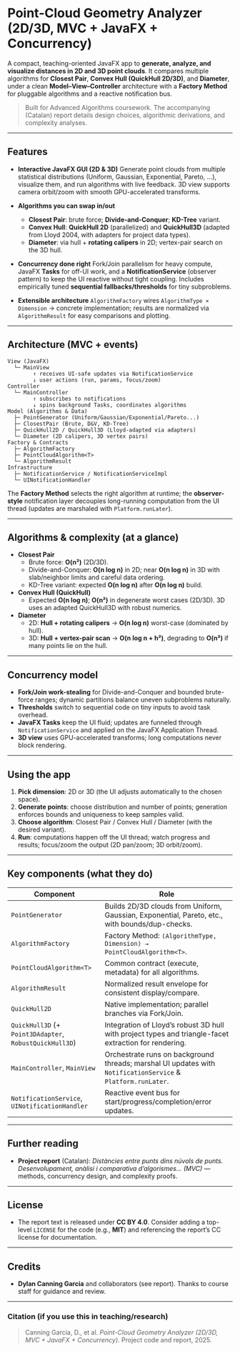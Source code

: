 # Point-Cloud Geometry Analyzer (2D/3D, MVC + JavaFX + Concurrency)

A compact, teaching-oriented JavaFX app to **generate, analyze, and visualize distances in 2D and 3D point clouds**. It compares multiple algorithms for **Closest Pair**, **Convex Hull (QuickHull 2D/3D)**, and **Diameter**, under a clean **Model–View–Controller** architecture with a **Factory Method** for pluggable algorithms and a reactive notification bus.&#x20;

> Built for Advanced Algorithms coursework. The accompanying (Catalan) report details design choices, algorithmic derivations, and complexity analyses.&#x20;

---

## Features

* **Interactive JavaFX GUI (2D & 3D)**
  Generate point clouds from multiple statistical distributions (Uniform, Gaussian, Exponential, Pareto, …), visualize them, and run algorithms with live feedback. 3D view supports camera orbit/zoom with smooth GPU-accelerated transforms.&#x20;
* **Algorithms you can swap in/out**

  * **Closest Pair**: brute force; **Divide-and-Conquer**; **KD-Tree** variant.&#x20;
  * **Convex Hull**: **QuickHull 2D** (parallelized) and **QuickHull3D** (adapted from Lloyd 2004, with adapters for project data types).&#x20;
  * **Diameter**: via hull + **rotating calipers** in 2D; vertex-pair search on the 3D hull.&#x20;
* **Concurrency done right**
  Fork/Join parallelism for heavy compute, JavaFX **Tasks** for off-UI work, and a **NotificationService** (observer pattern) to keep the UI reactive without tight coupling. Includes empirically tuned **sequential fallbacks/thresholds** for tiny subproblems.&#x20;
* **Extensible architecture**
  `AlgorithmFactory` wires `AlgorithmType × Dimension` → concrete implementation; results are normalized via `AlgorithmResult` for easy comparisons and plotting.&#x20;

---

## Architecture (MVC + events)

```
View (JavaFX)
  └─ MainView
        ↑ receives UI-safe updates via NotificationService
        ↓ user actions (run, params, focus/zoom)
Controller
  └─ MainController
        ↑ subscribes to notifications
        ↓ spins background Tasks, coordinates algorithms
Model (Algorithms & Data)
  ├─ PointGenerator (Uniform/Gaussian/Exponential/Pareto...)
  ├─ ClosestPair (Brute, D&V, KD-Tree)
  ├─ QuickHull2D / QuickHull3D (Lloyd-adapted via adapters)
  └─ Diameter (2D calipers, 3D vertex pairs)
Factory & Contracts
  ├─ AlgorithmFactory
  ├─ PointCloudAlgorithm<T>
  └─ AlgorithmResult
Infrastructure
  ├─ NotificationService / NotificationServiceImpl
  └─ UINotificationHandler
```

The **Factory Method** selects the right algorithm at runtime; the **observer-style** notification layer decouples long-running computation from the UI thread (updates are marshaled with `Platform.runLater`).&#x20;

---

## Algorithms & complexity (at a glance)

* **Closest Pair**
  * Brute force: **O(n²)** (2D/3D).
  * Divide-and-Conquer: **O(n log n)** in 2D; near **O(n log n)** in 3D with slab/neighbor limits and careful data ordering.
  * KD-Tree variant: expected **O(n log n)** after **O(n log n)** build.&#x20;
* **Convex Hull (QuickHull)**
  * Expected **O(n log n)**; **O(n²)** in degenerate worst cases (2D/3D). 3D uses an adapted QuickHull3D with robust numerics.&#x20;
* **Diameter**
  * 2D: **Hull + rotating calipers** → **O(n log n)** worst-case (dominated by hull).
  * 3D: **Hull + vertex-pair scan** → **O(n log n + h²)**, degrading to **O(n²)** if many points lie on the hull.&#x20;

---

## Concurrency model

* **Fork/Join work-stealing** for Divide-and-Conquer and bounded brute-force ranges; dynamic partitions balance uneven subproblems naturally.
* **Thresholds** switch to sequential code on tiny inputs to avoid task overhead.
* **JavaFX Tasks** keep the UI fluid; updates are funneled through `NotificationService` and applied on the JavaFX Application Thread.
* **3D view** uses GPU-accelerated transforms; long computations never block rendering.&#x20;

---

## Using the app

1. **Pick dimension**: 2D or 3D (the UI adjusts automatically to the chosen space).
2. **Generate points**: choose distribution and number of points; generation enforces bounds and uniqueness to keep samples valid.&#x20;
3. **Choose algorithm**: Closest Pair / Convex Hull / Diameter (with the desired variant).
4. **Run**: computations happen off the UI thread; watch progress and results; focus/zoom the output (2D pan/zoom; 3D orbit/zoom).&#x20;

---

## Key components (what they do)

| Component                                               | Role                                                                                                          |
| ------------------------------------------------------- | ------------------------------------------------------------------------------------------------------------- |
| `PointGenerator`                                        | Builds 2D/3D clouds from Uniform, Gaussian, Exponential, Pareto, etc., with bounds/dup-checks.                |
| `AlgorithmFactory`                                      | Factory Method: `(AlgorithmType, Dimension) → PointCloudAlgorithm<T>`.                                        |
| `PointCloudAlgorithm<T>`                                | Common contract (execute, metadata) for all algorithms.                                                       |
| `AlgorithmResult`                                       | Normalized result envelope for consistent display/compare.                                                    |
| `QuickHull2D`                                           | Native implementation; parallel branches via Fork/Join.                                                       |
| `QuickHull3D` (+ `Point3DAdapter`, `RobustQuickHull3D`) | Integration of Lloyd’s robust 3D hull with project types and triangle-facet extraction for rendering.         |
| `MainController`, `MainView`                            | Orchestrate runs on background threads; marshal UI updates with `NotificationService` & `Platform.runLater`.  |
| `NotificationService`, `UINotificationHandler`          | Reactive event bus for start/progress/completion/error updates.                                               |

---


## Further reading

* **Project report** (Catalan): *Distàncies entre punts dins núvols de punts. Desenvolupament, anàlisi i comparativa d’algorismes… (MVC)* — methods, concurrency design, and complexity proofs.&#x20;

---

## License

* The report text is released under **CC BY 4.0**. Consider adding a top-level `LICENSE` for the code (e.g., **MIT**) and referencing the report’s CC license for documentation.&#x20;

---

## Credits

* **Dylan Canning Garcia** and collaborators (see report). Thanks to course staff for guidance and review.&#x20;

---

### Citation (if you use this in teaching/research)

> Canning Garcia, D., et al. *Point-Cloud Geometry Analyzer (2D/3D, MVC + JavaFX + Concurrency).* Project code and report, 2025.&#x20;

